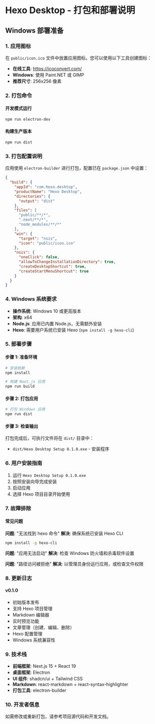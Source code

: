 # Hexo Desktop - 打包和部署说明

## Windows 部署准备

### 1. 应用图标
在 `public/icon.ico` 文件中放置应用图标。您可以使用以下工具创建图标：

- **在线工具**: https://icoconvert.com/
- **Windows**: 使用 Paint.NET 或 GIMP
- **推荐尺寸**: 256x256 像素

### 2. 打包命令

#### 开发模式运行
```bash
npm run electron-dev
```

#### 构建生产版本
```bash
npm run dist
```

### 3. 打包配置说明

应用使用 `electron-builder` 进行打包，配置已在 `package.json` 中设置：

```json
{
  "build": {
    "appId": "com.hexo.desktop",
    "productName": "Hexo Desktop",
    "directories": {
      "output": "dist"
    },
    "files": [
      "public/**/*",
      ".next/**/*",
      "node_modules/**/*"
    ],
    "win": {
      "target": "nsis",
      "icon": "public/icon.ico"
    },
    "nsis": {
      "oneClick": false,
      "allowToChangeInstallationDirectory": true,
      "createDesktopShortcut": true,
      "createStartMenuShortcut": true
    }
  }
}
```

### 4. Windows 系统要求

- **操作系统**: Windows 10 或更高版本
- **架构**: x64
- **Node.js**: 应用已内置 Node.js，无需额外安装
- **Hexo**: 需要用户系统已安装 Hexo (`npm install -g hexo-cli`)

### 5. 部署步骤

#### 步骤 1: 准备环境
```bash
# 安装依赖
npm install

# 构建 Next.js 应用
npm run build
```

#### 步骤 2: 打包应用
```bash
# 打包 Windows 应用
npm run dist
```

#### 步骤 3: 检查输出
打包完成后，可执行文件将在 `dist/` 目录中：
- `dist/Hexo Desktop Setup 0.1.0.exe` - 安装程序

### 6. 用户安装指南

1. 运行 `Hexo Desktop Setup 0.1.0.exe`
2. 按照安装向导完成安装
3. 启动应用
4. 选择 Hexo 项目目录开始使用

### 7. 故障排除

#### 常见问题

**问题**: "无法找到 hexo 命令"
**解决**: 确保系统已安装 Hexo CLI
```bash
npm install -g hexo-cli
```

**问题**: "应用无法启动"
**解决**: 检查 Windows 防火墙和杀毒软件设置

**问题**: "路径访问被拒绝"
**解决**: 以管理员身份运行应用，或检查文件权限

### 8. 更新日志

#### v0.1.0
- 初始版本发布
- 支持 Hexo 项目管理
- Markdown 编辑器
- 实时预览功能
- 文章管理（创建、编辑、删除）
- Hexo 配置管理
- Windows 系统兼容性

### 9. 技术栈

- **前端框架**: Next.js 15 + React 19
- **桌面框架**: Electron
- **UI 组件**: shadcn/ui + Tailwind CSS
- **Markdown**: react-markdown + react-syntax-highlighter
- **打包工具**: electron-builder

### 10. 开发者信息

如需修改或重新打包，请参考项目源代码和开发文档。